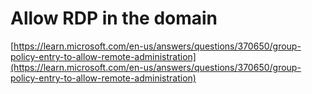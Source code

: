 # Allow RDP in the domain

[https://learn.microsoft.com/en-us/answers/questions/370650/group-policy-entry-to-allow-remote-administration](https://learn.microsoft.com/en-us/answers/questions/370650/group-policy-entry-to-allow-remote-administration)
